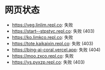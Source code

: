 # 网页状态
- https://veg.linlim.repl.co: 失败
- https://start--stpstyc.repl.co: 失败 (403)
- https://ko.limkco.repl.co: 失败
- https://tote.kaikaixin.repl.co: 失败 (403)
- https://bing-ai-coral.vercel.app: 失败 (404)
- https://moo.zxco.repl.co: 失败
- https://ys.pyxzp.repl.co: 失败 (403)
